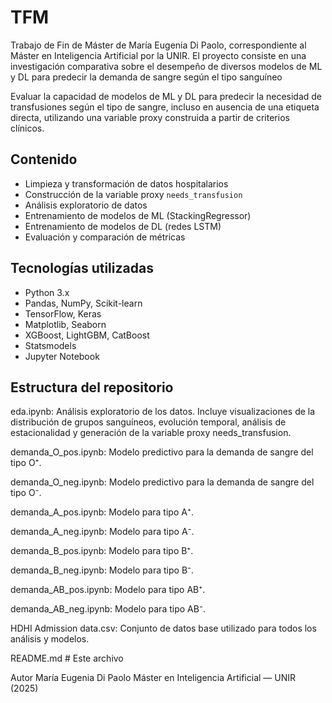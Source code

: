 # TFM
Trabajo de Fin de Máster de María Eugenia Di Paolo, correspondiente al Máster en Inteligencia Artificial por la UNIR. El proyecto consiste en una investigación comparativa sobre el desempeño de diversos modelos de ML y DL para predecir la demanda de sangre según el tipo sanguíneo

Evaluar la capacidad de modelos de ML y DL para predecir la necesidad de transfusiones según el tipo de sangre, incluso en ausencia de una etiqueta directa, utilizando una variable proxy construida a partir de criterios clínicos.

## Contenido

- Limpieza y transformación de datos hospitalarios
- Construcción de la variable proxy `needs_transfusion`
- Análisis exploratorio de datos
- Entrenamiento de modelos de ML (StackingRegressor)
- Entrenamiento de modelos de DL (redes LSTM)
- Evaluación y comparación de métricas

## Tecnologías utilizadas

- Python 3.x
- Pandas, NumPy, Scikit-learn
- TensorFlow, Keras
- Matplotlib, Seaborn
- XGBoost, LightGBM, CatBoost
- Statsmodels
- Jupyter Notebook

##  Estructura del repositorio

eda.ipynb: Análisis exploratorio de los datos. Incluye visualizaciones de la distribución de grupos sanguíneos, evolución temporal, análisis de estacionalidad y generación de la variable proxy needs_transfusion.

demanda_O_pos.ipynb: Modelo predictivo para la demanda de sangre del tipo O⁺.

demanda_O_neg.ipynb: Modelo predictivo para la demanda de sangre del tipo O⁻.

demanda_A_pos.ipynb: Modelo para tipo A⁺.

demanda_A_neg.ipynb: Modelo para tipo A⁻.

demanda_B_pos.ipynb: Modelo para tipo B⁺.

demanda_B_neg.ipynb: Modelo para tipo B⁻.

demanda_AB_pos.ipynb: Modelo para tipo AB⁺.

demanda_AB_neg.ipynb: Modelo para tipo AB⁻.

HDHI Admission data.csv: Conjunto de datos base utilizado para todos los análisis y modelos.

README.md # Este archivo

Autor
María Eugenia Di Paolo
Máster en Inteligencia Artificial — UNIR (2025)

